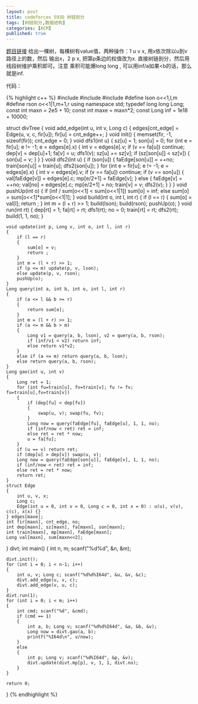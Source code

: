 ```yaml
---
layout: post
title: codeforces 593D 树链剖分
tags: [树链剖分,数据结构]
categories: [ACM]
published: true
---
```


[题目链接](http://codeforces.com/problemset/problem/593/D)
给出一棵树，每棵树有value值，两种操作：1 u v x, 用x依次除以u到v路径上的数，然后
输出x，2 p x, 把第p条边的权值改为x. 直接树链剖分，然后用线段树维护乘积即可。注意
乘积可能爆long long , 可以用inf/a如果<b的话，那么就是inf.

代码：

{% highlight c++ %}
#include <cstdio>
#include <cstring>
#include <algorithm>
#define lson o<<1,l,m
#define rson o<<1|1,m+1,r
using namespace std; 
typedef long long Long;
const int maxn = 2e5 + 10;
const int maxe = maxn*2;
const Long inf = 1e18 + 10000;

struct divTree
{
	void add_edge(int u, int v, Long c)
	{
		edges[cnt_edge] = Edge(u, v, c, fir[u]);
		fir[u] = cnt_edge++;
	}
	void init()
	{
		memset(fir, -1, sizeof(fir));
		cnt_edge = 0;
	}
	void dfs1(int u)
	{
		sz[u] = 1; son[u] = 0;
		for (int e = fir[u]; e != -1; e = edges[e].x)
		{
			int v = edges[e].v; if (v == fa[u]) continue;
			dep[v] = dep[u]+1; fa[v] = u;
			dfs1(v);
			sz[u] += sz[v];
			if (sz[son[u]] < sz[v])
			{
				son[u] = v;
			}
		}
	}
	void dfs2(int u)
	{
		if (son[u]) 
		{
			faEdge[son[u]] = ++no;
			train[son[u]] = train[u];
			dfs2(son[u]);
		}
		for (int e = fir[u]; e != -1; e = edges[e].x)
		{
			int v = edges[e].v; if (v == fa[u]) continue;
			if (v == son[u])
			{
				val[faEdge[v]] = edges[e].c;
				mp[e/2+1] = faEdge[v];
			}
			else
			{
				faEdge[v] = ++no;
				val[no] = edges[e].c; mp[e/2+1] = no;
				train[v] = v;
				dfs2(v);
			}
		}
	}
	void pushUp(int o)
	{
		if (inf / sum[o<<1] < sum[o<<1|1]) sum[o] = inf;
		else sum[o] = sum[o<<1]*sum[o<<1|1];
	}
	void build(int o, int l, int r)
	{
		if (l == r)
		{
			sum[o] = val[l];
			return ;
		}
		int m = (l + r) >> 1;
		build(lson); build(rson);
		pushUp(o);
	}
	void run(int rt)
	{
		dep[rt] = 1; fa[rt] = rt;
		dfs1(rt);
		no = 0; train[rt] = rt;
		dfs2(rt);
		build(1, 1, no);
	}

	void update(int p, Long v, int o, int l, int r)
	{
		if (l == r)
		{
			sum[o] = v;
			return ;
		}
		int m = (l + r) >> 1;
		if (p <= m) update(p, v, lson);
		else update(p, v, rson);
		pushUp(o);
	}
	Long query(int a, int b, int o, int l, int r)
	{
		if (a <= l && b >= r)
		{
			return sum[o];
		}
		int m = (l + r) >> 1;
		if (a <= m && b > m)
		{
			Long v1 = query(a, b, lson), v2 = query(a, b, rson);
			if (inf/v1 < v2) return inf;
			else return v1*v2;
		}
		else if (a <= m) return query(a, b, lson);
		else return query(a, b, rson);
	}
	Long gao(int u, int v)
	{
		Long ret = 1;
		for (int fu=train[u], fv=train[v]; fu != fv; fu=train[u],fv=train[v])
		{
			if (dep[fu] < dep[fv])
			{
				swap(u, v); swap(fu, fv);
			}
			Long now = query(faEdge[fu], faEdge[u], 1, 1, no);
			if (inf/now < ret) ret = inf;
			else ret = ret * now;
			u = fa[fu];
		}
		if (u == v) return ret;
		if (dep[u] > dep[v]) swap(u, v);
		Long now = query(faEdge[son[u]], faEdge[v], 1, 1, no);
		if (inf/now < ret) ret = inf;
		else ret = ret * now;
		return ret;
	}	
	struct Edge
	{
		int u, v, x;
		Long c;
		Edge(int u = 0, int v = 0, Long c = 0, int x = 0) : u(u), v(v), c(c), x(x) {}
	} edges[maxe];
	int fir[maxn], cnt_edge, no;
	int dep[maxn], sz[maxn], fa[maxn], son[maxn];
	int train[maxn], mp[maxn], faEdge[maxn];
	Long val[maxn], sum[maxn<<2];
} divt;
int main()
{
	int n, m; scanf("%d%d", &n, &m);

	divt.init();
	for (int i = 0; i < n-1; i++)
	{
		int u, v; Long c; scanf("%d%d%I64d", &u, &v, &c);
		divt.add_edge(u, v, c);
		divt.add_edge(v, u, c);
	}
	divt.run(1);
	for (int i = 0; i < m; i++)
	{
		int cmd; scanf("%d", &cmd);
		if (cmd == 1) 
		{
			int a, b; Long v; scanf("%d%d%I64d", &a, &b, &v);
			Long now = divt.gao(a, b);
			printf("%I64d\n", v/now);
		} 
		else 
		{
			int p; Long v; scanf("%d%I64d", &p, &v);
			divt.update(divt.mp[p], v, 1, 1, divt.no);
		}
	}

	return 0;
}
{% endhighlight %}